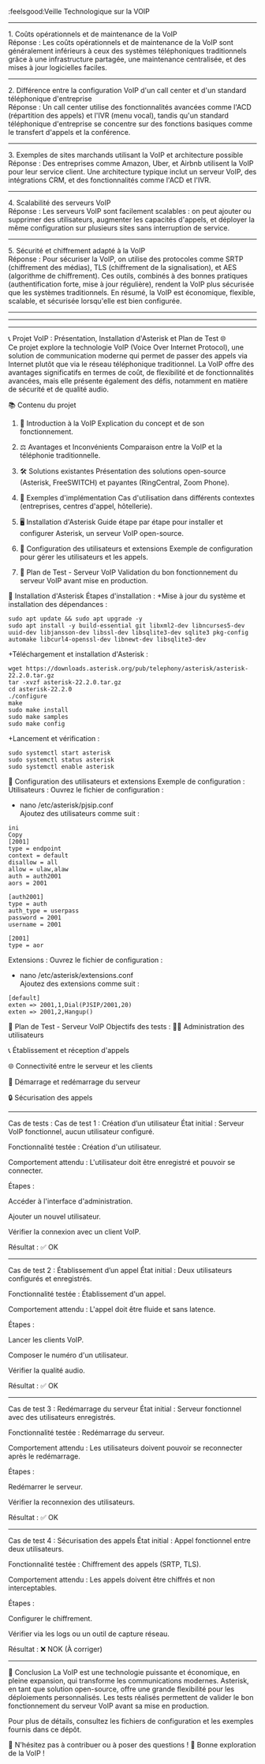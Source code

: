 :feelsgood:Veille Technologique sur la VOIP 
<hr>
1. Coûts opérationnels et de maintenance de la VoIP <br> 
Réponse : Les coûts opérationnels et de maintenance de la VoIP sont généralement inférieurs à ceux des systèmes téléphoniques traditionnels grâce à une infrastructure partagée, une maintenance centralisée, et des mises à jour logicielles faciles.
<hr>
2. Différence entre la configuration VoIP d'un call center et d'un standard téléphonique d'entreprise<br> 
Réponse : Un call center utilise des fonctionnalités avancées comme l'ACD (répartition des appels) et l'IVR (menu vocal), tandis qu'un standard téléphonique d'entreprise se concentre sur des fonctions basiques comme le transfert d'appels et la conférence.
<hr>
3. Exemples de sites marchands utilisant la VoIP et architecture possible<br>
Réponse : Des entreprises comme Amazon, Uber, et Airbnb utilisent la VoIP pour leur service client. Une architecture typique inclut un serveur VoIP, des intégrations CRM, et des fonctionnalités comme l'ACD et l'IVR.
<hr>
4. Scalabilité des serveurs VoIP<br>
Réponse : Les serveurs VoIP sont facilement scalables : on peut ajouter ou supprimer des utilisateurs, augmenter les capacités d'appels, et déployer la même configuration sur plusieurs sites sans interruption de service.
<hr>
5. Sécurité et chiffrement adapté à la VoIP<br> 
Réponse : Pour sécuriser la VoIP, on utilise des protocoles comme SRTP (chiffrement des médias), TLS (chiffrement de la signalisation), et AES (algorithme de chiffrement). Ces outils, combinés à des bonnes pratiques (authentification forte, mise à jour régulière), rendent la VoIP plus sécurisée que les systèmes traditionnels.
En résumé, la VoIP est économique, flexible, scalable, et sécurisée lorsqu'elle est bien configurée.


<hr><hr><hr>
📞 Projet VoIP : Présentation, Installation d'Asterisk et Plan de Test 🌐<br>
Ce projet explore la technologie VoIP (Voice Over Internet Protocol), une solution de communication moderne qui permet de passer des appels via Internet plutôt que via le réseau téléphonique traditionnel. La VoIP offre des avantages significatifs en termes de coût, de flexibilité et de fonctionnalités avancées, mais elle présente également des défis, notamment en matière de sécurité et de qualité audio.

📚 Contenu du projet
1. 📖 Introduction à la VoIP
Explication du concept et de son fonctionnement.

2. ⚖️ Avantages et Inconvénients
Comparaison entre la VoIP et la téléphonie traditionnelle.

3. 🛠️ Solutions existantes
Présentation des solutions open-source (Asterisk, FreeSWITCH) et payantes (RingCentral, Zoom Phone).

4. 🏢 Exemples d'implémentation
Cas d'utilisation dans différents contextes (entreprises, centres d'appel, hôtellerie).

5. 🖥️ Installation d'Asterisk
Guide étape par étape pour installer et configurer Asterisk, un serveur VoIP open-source.

6. 🔧 Configuration des utilisateurs et extensions
Exemple de configuration pour gérer les utilisateurs et les appels.

7. 🧪 Plan de Test - Serveur VoIP
Validation du bon fonctionnement du serveur VoIP avant mise en production.

🚀 Installation d'Asterisk
Étapes d'installation :
+Mise à jour du système et installation des dépendances :

```
sudo apt update && sudo apt upgrade -y  
sudo apt install -y build-essential git libxml2-dev libncurses5-dev uuid-dev libjansson-dev libssl-dev libsqlite3-dev sqlite3 pkg-config automake libcurl4-openssl-dev libnewt-dev libsqlite3-dev
```
+Téléchargement et installation d'Asterisk :

```
wget https://downloads.asterisk.org/pub/telephony/asterisk/asterisk-22.2.0.tar.gz  
tar -xvzf asterisk-22.2.0.tar.gz  
cd asterisk-22.2.0  
./configure  
make  
sudo make install  
sudo make samples  
sudo make config
```
+Lancement et vérification :

```
sudo systemctl start asterisk  
sudo systemctl status asterisk  
sudo systemctl enable asterisk
```
🔧 Configuration des utilisateurs et extensions
Exemple de configuration :
Utilisateurs :
Ouvrez le fichier de configuration :


+ nano /etc/asterisk/pjsip.conf  
Ajoutez des utilisateurs comme suit :
```
ini
Copy
[2001]  
type = endpoint  
context = default  
disallow = all  
allow = ulaw,alaw  
auth = auth2001  
aors = 2001  

[auth2001]  
type = auth  
auth_type = userpass  
password = 2001  
username = 2001  

[2001]  
type = aor  
```
Extensions :
Ouvrez le fichier de configuration :

+ nano /etc/asterisk/extensions.conf  
Ajoutez des extensions comme suit :

```
[default]  
exten => 2001,1,Dial(PJSIP/2001,20)  
exten => 2001,2,Hangup()
```
🧪 Plan de Test - Serveur VoIP
Objectifs des tests :
🧑‍💻 Administration des utilisateurs

📞 Établissement et réception d'appels

🌐 Connectivité entre le serveur et les clients

🔄 Démarrage et redémarrage du serveur

🔒 Sécurisation des appels<hr>

Cas de tests :
Cas de test 1 : Création d’un utilisateur
État initial : Serveur VoIP fonctionnel, aucun utilisateur configuré.

Fonctionnalité testée : Création d'un utilisateur.

Comportement attendu : L'utilisateur doit être enregistré et pouvoir se connecter.

Étapes :

Accéder à l'interface d'administration.

Ajouter un nouvel utilisateur.

Vérifier la connexion avec un client VoIP.

Résultat : ✅ OK<hr>

Cas de test 2 : Établissement d’un appel
État initial : Deux utilisateurs configurés et enregistrés.

Fonctionnalité testée : Établissement d'un appel.

Comportement attendu : L'appel doit être fluide et sans latence.

Étapes :

Lancer les clients VoIP.

Composer le numéro d'un utilisateur.

Vérifier la qualité audio.

Résultat : ✅ OK<hr>

Cas de test 3 : Redémarrage du serveur
État initial : Serveur fonctionnel avec des utilisateurs enregistrés.

Fonctionnalité testée : Redémarrage du serveur.

Comportement attendu : Les utilisateurs doivent pouvoir se reconnecter après le redémarrage.

Étapes :

Redémarrer le serveur.

Vérifier la reconnexion des utilisateurs.

Résultat : ✅ OK<hr>

Cas de test 4 : Sécurisation des appels
État initial : Appel fonctionnel entre deux utilisateurs.

Fonctionnalité testée : Chiffrement des appels (SRTP, TLS).

Comportement attendu : Les appels doivent être chiffrés et non interceptables.

Étapes :

Configurer le chiffrement.

Vérifier via les logs ou un outil de capture réseau.

Résultat : ❌ NOK (À corriger)<hr>

📝 Conclusion
La VoIP est une technologie puissante et économique, en pleine expansion, qui transforme les communications modernes. Asterisk, en tant que solution open-source, offre une grande flexibilité pour les déploiements personnalisés. Les tests réalisés permettent de valider le bon fonctionnement du serveur VoIP avant sa mise en production.

Pour plus de détails, consultez les fichiers de configuration et les exemples fournis dans ce dépôt.

🌟 N'hésitez pas à contribuer ou à poser des questions !
🚀 Bonne exploration de la VoIP !

